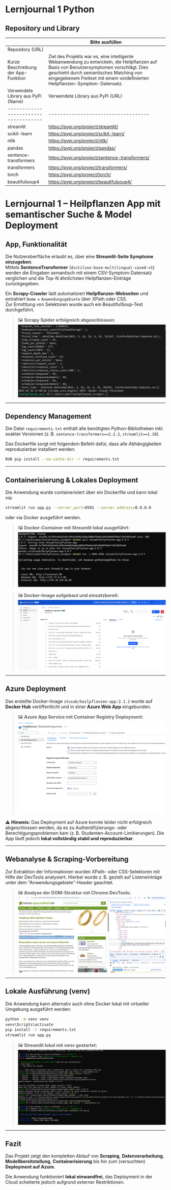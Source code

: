﻿# Lernjournal 1 Python

## Repository und Library

| | Bitte ausfüllen |
| -------- | ------- |
| Repository (URL)  |
| Kurze Beschreibung der App-Funktion |Ziel des Projekts war es, eine intelligente Webanwendung zu entwickeln, die Heilpflanzen auf Basis von Benutzersymptomen vorschlägt. Dies geschieht durch semantisches Matching von eingegebenem Freitext mit einem vordefinierten Heilpflanzen-Symptom-Datensatz. |
| Verwendete Library aus PyPi (Name) | Verwendete Library aus PyPi (URL) |
|------------------------------------|-----------------------------------|
| streamlit                         | https://pypi.org/project/streamlit/ |
| scikit-learn                      | https://pypi.org/project/scikit-learn/ |
| nltk                              | https://pypi.org/project/nltk/ |
| pandas                            | https://pypi.org/project/pandas/ |
| sentence-transformers             | https://pypi.org/project/sentence-transformers/ |
| transformers                      | https://pypi.org/project/transformers/ |
| torch                             | https://pypi.org/project/torch/ |
| beautifulsoup4                    | https://pypi.org/project/beautifulsoup4/ |



# Lernjournal 1 – Heilpflanzen App mit semantischer Suche & Model Deployment

## App, Funktionalität

Die Nutzeroberfläche erlaubt es, über eine **Streamlit-Seite Symptome einzugeben**.  
Mittels **SentenceTransformer** (`distiluse-base-multilingual-cased-v1`) werden die Eingaben semantisch mit einem CSV-Symptom-Datensatz verglichen und die Top-N ähnlichsten Heilpflanzen-Einträge zurückgegeben.

Ein **Scrapy-Crawler** lädt automatisiert **Heilpflanzen-Webseiten** und extrahiert `Name` + `Anwendungsgebiete` über XPath oder CSS.  
Zur Ermittlung von Selektoren wurde auch ein BeautifulSoup-Test durchgeführt.

> 🖼️ **Scrapy Spider erfolgreich abgeschlossen:**  
> ![scrapy](images/scrapy.png)

---

## Dependency Management

Die Datei `requirements.txt` enthält alle benötigten Python-Bibliotheken inkl. exakter Versionen (z. B. `sentence-transformers==2.2.2`, `streamlit==1.10`). 

Das Dockerfile sorgt mit folgendem Befehl dafür, dass alle Abhängigkeiten reproduzierbar installiert werden:

```bash
RUN pip install --no-cache-dir -r requirements.txt
```

---

## Containerisierung & Lokales Deployment

Die Anwendung wurde containerisiert über ein Dockerfile und kann lokal via:

```bash
streamlit run app.py --server.port=8501 --server.address=0.0.0.0
```

oder via Docker ausgeführt werden.

> 🖼️ **Docker-Container mit Streamlit lokal ausgeführt:**  
> ![deployment_2](images/deployment_2.png)

> 🖼️ **Docker-Image aufgebaut und einsatzbereit:**  
> ![docker_image](images/docker_image.png)

---

## Azure Deployment

Das erstellte Docker-Image `stusab/heilpflanzen-app:2.1.2` wurde auf **Docker Hub** veröffentlicht und in einer **Azure Web App** eingebunden.

> 🖼️ **Azure App Service mit Container Registry Deployment:**  
> ![deployment_azure](images/deployment_azure.png)

⚠️ **Hinweis:** Das Deployment auf Azure konnte leider nicht erfolgreich abgeschlossen werden, da es zu Authentifizierungs- oder Berechtigungsproblemen kam (z. B. Studenten-Account-Limitierungen). Die App läuft jedoch **lokal vollständig stabil und reproduzierbar**.

---

## Webanalyse & Scraping-Vorbereitung

Zur Extraktion der Informationen wurden XPath- oder CSS-Selektoren mit Hilfe der DevTools analysiert. Hierbei wurde z. B. gezielt auf Listeneinträge unter dem "Anwendungsgebiete"-Header geachtet.

> 🖼️ **Analyse der DOM-Struktur mit Chrome DevTools:**  
> ![webpage](images/webpage.png)

---

## Lokale Ausführung (venv)

Die Anwendung kann alternativ auch ohne Docker lokal mit virtueller Umgebung ausgeführt werden:

```bash
python -m venv venv
venv\Scripts\activate
pip install -r requirements.txt
streamlit run app.py
```

> 🖼️ **Streamlit lokal mit venv gestartet:**  
> ![image](images/image.png)

---

## Fazit

Das Projekt zeigt den kompletten Ablauf von **Scraping**, **Datenverarbeitung**, **Modellbereitstellung**, **Containerisierung** bis hin zum (versuchten) **Deployment auf Azure**. 

Die Anwendung funktioniert **lokal einwandfrei**, das Deployment in der Cloud scheiterte jedoch aufgrund externer Restriktionen.

